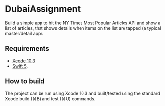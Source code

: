 # DubaiAssignment

Build a simple app to hit the NY Times Most Popular Articles API and show a list of articles, that shows details when items on the list are tapped (a typical master/detail app). 

## Requirements

* [Xcode 10.3](https://developer.apple.com/xcode/)
* [Swift 5](https://github.com/apple/swift).

## How to build
The project can be run using Xcode 10.3 and built/tested using the standard Xcode build (⌘B) and test (⌘U) commands.
